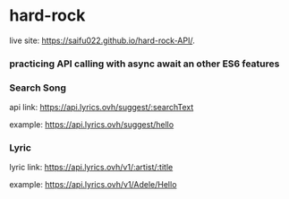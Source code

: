# hard-rock
live site: https://saifu022.github.io/hard-rock-API/.

### practicing API calling with async await an other ES6 features

### Search Song
api link: https://api.lyrics.ovh/suggest/:searchText

example: https://api.lyrics.ovh/suggest/hello

### Lyric
lyric link: https://api.lyrics.ovh/v1/:artist/:title

example: https://api.lyrics.ovh/v1/Adele/Hello
